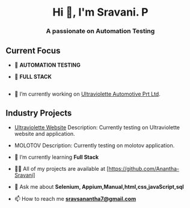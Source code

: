 <!-- ![](https://user-images.githubusercontent.com/10498744/210012254-234538ff-d198-48aa-8964-37e6fd45d227.gif) -->
<h1 align="center">Hi 👋, I'm Sravani. P</h1>
<h3 align="center">A passionate on Automation Testing</h3>


 

 ## Current Focus

- 📍 **AUTOMATION TESTING**
- 📍 **FULL STACK**



  ##

* 🔭 I’m currently working on [Ultraviolette Automotive Prt Ltd](https://www.ultraviolette.com/). 

 ## Industry Projects

- [Ultraviolette Website](https://www.ultraviolette.com)
  Description: Currently testing on Ultraviolette website and application.
  
- MOLOTOV
  Description: Currently testing on molotov application.  

- 🌱 I’m currently learning **Full Stack**

- 👨‍💻 All of my projects are available at [https://github.com/Anantha-Sravani]

- 💬 Ask me about **Selenium, Appium,Manual,html,css,javaScript,sql**

- 📫 How to reach me **sravsanantha7@gmail.com**
